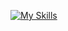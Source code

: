 [![My Skills](https://skillicons.dev/icons?i=react,django,ts,js,jquery,py,materialui,sqlite,mysql,postgres,mongodb,bootstrap,html,css,cs,nginx,nodejs,nextjs,vite,npm,git,github,linux,bash,postman,redis,vscode,windows)](https://skillicons.dev)

<!--
**Mohammadrzn/Mohammadrzn** is a ✨ _special_ ✨ repository because its `README.md` (this file) appears on your GitHub profile.

Here are some ideas to get you started:

- 🔭 I’m currently working on ...
- 🌱 I’m currently learning ...
- 👯 I’m looking to collaborate on ...
- 🤔 I’m looking for help with ...
- 💬 Ask me about ...
- 📫 How to reach me: ...
- 😄 Pronouns: ...
- ⚡ Fun fact: ...
-->
